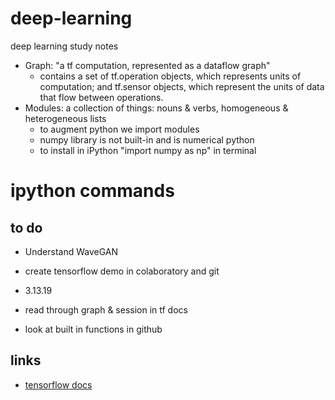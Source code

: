 # deep-learning
deep learning study notes
- Graph: "a tf computation, represented as a dataflow graph"
  - contains a set of tf.operation objects, which represents units of computation; and tf.sensor objects, which represent the   units of data that flow between operations.
- Modules: a collection of things: nouns & verbs, homogeneous & heterogeneous lists
  - to augment python we import modules
  - numpy library is not built-in and is numerical python
  - to install in iPython "import numpy as np" in terminal
  
 # ipython commands
 

## to do 
- Understand WaveGAN
- create tensorflow demo in colaboratory and git

- 3.13.19
- read through graph & session in tf docs
- look at built in functions in github

## links
- [tensorflow docs](https://www.tensorflow.org/api_docs/python/tf)
